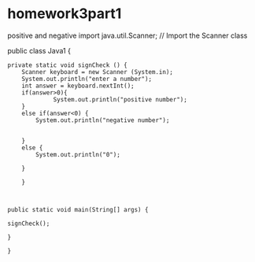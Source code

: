 # homework3part1
positive and negative
import java.util.Scanner; // Import the Scanner class


public class Java1 {
	
	private static void signCheck () {
		Scanner keyboard = new Scanner (System.in);
		System.out.println("enter a number");
		int answer = keyboard.nextInt();
		if(answer>0){
				 System.out.println("positive number");
		}
		else if(answer<0) {
			System.out.println("negative number");
			

		}
		else { 
			System.out.println("0"); 
		
		}
		
		}
	
	
	
	public static void main(String[] args) { 
		
	signCheck();
		
	}
		
	}


		



